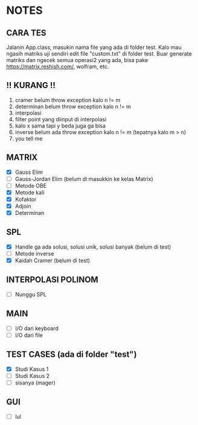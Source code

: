 # NOTES

## CARA TES
Jalanin App.class, masukin nama file yang ada di folder test. Kalo mau ngasih matriks uji sendiri edit file "custom.txt" di folder test.
Buar generate matriks dan ngecek semua operasi2 yang ada, bisa pake 
https://matrix.reshish.com/, wolfram, etc.

## !! KURANG !!
1. cramer belum throw exception kalo n != m
2. determinan belum throw exception kalo n != m
3. interpolasi
4. filter point yang diinput di interpolasi
5. kalo x sama tapi y beda juga ga bisa
6. inverse belum ada throw exception kalo n != m (tepatnya kalo m > n)
7. you tell me

## MATRIX
- [x] Gauss Elim
- [ ] Gauss-Jordan Elim (belum di masukkin ke kelas Matrix)
- [ ] Metode OBE
- [x] Metode kali
- [x] Kofaktor
- [x] Adjoin
- [x] Determinan

## SPL
- [x] Handle ga ada solusi, solusi unik, solusi banyak (belum di test)
- [ ] Metode inverse
- [x] Kaidah Cramer (belum di test)

## INTERPOLASI POLINOM
- [ ] Nunggu SPL

## MAIN 
- [ ] I/O dari keyboard
- [ ] I/O dari file

## TEST CASES (ada di folder "test")
- [x] Studi Kasus 1
- [ ] Studi Kasus 2
- [ ] sisanya (mager)

## GUI
- [ ] lul

